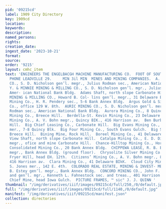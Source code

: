 ```yaml
---
pid: '09215cd'
label: 1909 City Directory
key: 1909cd
location: 
keywords: 
description: 
named_persons: 
rights: 
creation_date: 
ingest_date: '2023-10-21'
format: 
source: 
order: '9215'
layout: cmhc_item
text: 'ENGINEERS THE ENGELBACGH MACHINE MANUFACTURING CO.  FOOT OF SOUTH LEITER AVENUE,
  PHONE LEADVILLE 29.     MIN 3il MIN  MINES AND MINING COMPANIES.  A. M. W. MINING
  CO., S. D. Nicholson gen’l. megr., Julius Rodman sec., American National Bank Bldg.  A.
  Y. & MINNIE MINING & MILLING CO., S. D. Nicholson gen’l. mgr., Julius Rodman sec.,
  Amer- ican National Bank Bldg.  Adams Shaft, north slope Carbonate Hill.  ANONA
  MINING & MILLING CO., Howard B. Col- lins gen’l. megr., 31 Delaware BIK.  Antelope
  Mining Co., H. R. Pendery sec., 5-6 Bank Annex Bldg.  Argus Gold & Silver Mining
  Co., office 129 W. 8th.  AURIC MINING CO., S. D. Nicholson gen’l. mer., Ju- lius
  Rodman sec., American National Bank Bldg.  Aurora Mining Co., 8 Quincy BIk.  Banker
  Mining Co., Breece Hill.  Berdella-St. Kevin Mining Co., 23 Delaware BIk.  Brattleboro
  Mining Co., A. V. Bohn megr., Quincy BIK., 416 Harrison av.  Ben Burb Mine, Rock
  Hill.  Big Chief Leasing Co., Carbonate Hill.  Big Evans Mining Co., A. V. Bohn
  mer., 7-8 Quincy Blk.  Big Four Mining Co., South Evans Gulch.  Big Six Mining Co.,
  Breece Hill.  Bining Mine, Rock Hill.  Boreel Mining Co., 41 Delaware BIK.  Castle
  View Shaft, north slope Carbonate Hill.  Catalpa Mining Co., E. D. Dickerman gen’l.
  megr., ofice and mine Carbonate Hill.  Chance-Hilltop Mining Co., Horseshoe Gulch.  Chippewa
  Consolidated Mining Co., 20 Bank Annex Bldg.  CHIPPEWA LEASE, R. B. Estey gen’l.
  megr., Bank Annex Bldg. (ground floor).  Chrysolite Silver Mining Co., N. Y., mines
  Fryer Hill, head EH. 12th.  Citizens’ Mining Co., A. V. Bohn megr., 8-9 Quincy Blk.,
  416 Harrison av.  Clara Mining Co., 41 Delaware BIkK.  Cloud City Mining Co., W.
  S. Jones mer., 142 E. 4th.  COLORADO REAL ESTATE, MINING & INVEST- MENT CO., R.
  B. Estey gen’l. megr., Bank Annex Bldg.  CONCORD MINING CO., John F. Campion pres.
  and gen’l. mgr., Kenneth L. Fahnestock sec. and treas., 401 Harrison av.  Continental
  Chief Mine, head Iowa Gulch.  PICTURE FRAMES, ™ sic" J. J. QUINN '
thumbnail: "/img/derivatives/iiif/images/09215cd/full/250,/0/default.jpg"
full: "/img/derivatives/iiif/images/09215cd/full/1140,/0/default.jpg"
manifest: "/img/derivatives/iiif/09215cd/manifest.json"
collection: directories
---
```

